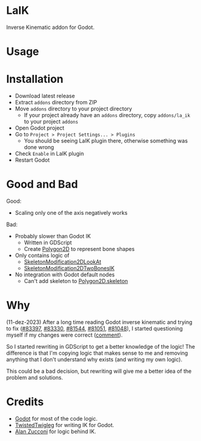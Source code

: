 # LaIK
Inverse Kinematic addon for Godot.

# Usage

# Installation
- Download latest release
- Extract `addons` directory from ZIP
- Move `addons` directory to your project directory
  - If your project already have an `addons` directory, copy `addons/la_ik` to your project `addons`
- Open Godot project
- Go to `Project > Project Settings... > Plugins`
  - You should be seeing LaIK plugin there, otherwise something was done wrong
- Check `Enable` in LaIK plugin
- Restart Godot

# Good and Bad
Good:
- Scaling only one of the axis negatively works

Bad:
- Probably slower than Godot IK
	- Written in GDScript
	- Create [Polygon2D](https://docs.godotengine.org/en/stable/classes/class_polygon2d.html) to represent bone shapes
- Only contains logic of
	- [SkeletonModification2DLookAt](https://docs.godotengine.org/en/stable/classes/class_skeletonmodification2dlookat.html)
	- [SkeletonModification2DTwoBonesIK](https://docs.godotengine.org/en/stable/classes/class_skeletonmodification2dtwoboneik.html)
- No integration with Godot default nodes
	- Can't add skeleton to [Polygon2D.skeleton](https://docs.godotengine.org/en/stable/classes/class_polygon2d.html#class-polygon2d-property-skeleton)

 

# Why
(11-dez-2023) After a long time reading Godot inverse kinematic and trying to fix ([#83397][1], [#83330][2], [#81544][3], [#81051][4], [#81048][5]), I started questioning myself if my changes were correct ([comment][6]).  

So I started rewriting in GDScript to get a better knowledge of the logic! The difference is that I'm copying logic that makes sense to me and removing anything that I don't understand why exists (and writing my own logic).

This could be a bad decision, but rewriting will give me a better idea of the problem and solutions.

[1]: https://github.com/godotengine/godot/pull/83397
[2]: https://github.com/godotengine/godot/pull/83330
[3]: https://github.com/godotengine/godot/pull/81544
[4]: https://github.com/godotengine/godot/pull/81051
[5]: https://github.com/godotengine/godot/pull/81048
[6]: https://github.com/godotengine/godot/pull/83330#issuecomment-1809000653

# Credits
- [Godot](https://godotengine.org/) for most of the code logic.
- [TwistedTwigleg](https://github.com/TwistedTwigleg) for writing IK for Godot.
- [Alan Zucconi](https://www.alanzucconi.com/2018/05/02/ik-2d-1/) for logic behind IK.
